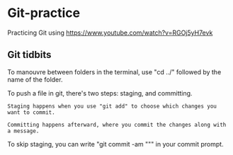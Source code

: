 # Git-practice
Practicing Git using https://www.youtube.com/watch?v=RGOj5yH7evk

## Git tidbits
To manouvre between folders in the terminal, use "cd ../" followed by the name of the folder.


To push a file in git, there's two steps: staging, and committing.

    Staging happens when you use "git add" to choose which changes you want to commit.

    Committing happens afterward, where you commit the changes along with a message.


To skip staging, you can write "git commit -am """ in your commit prompt.